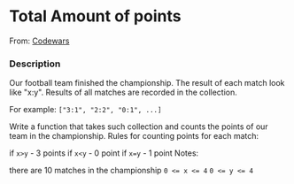 # Total Amount of points

From: [Codewars](https://www.codewars.com/)

### Description

Our football team finished the championship. The result of each match look like "x:y". Results of all matches are recorded in the collection.

For example: `["3:1", "2:2", "0:1", ...]`

Write a function that takes such collection and counts the points of our team in the championship. Rules for counting points for each match:

if `x>y` - 3 points
if `x<y` - 0 point
if `x=y` - 1 point
Notes:

there are 10 matches in the championship
`0 <= x <= 4`
`0 <= y <= 4`
